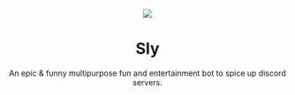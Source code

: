 <div align="center">
  <img src="https://cdn.discordapp.com/app-icons/860795354136182794/181518ebe4fbe57bc6ed8cab7246194e.png?size=256">
  <h1>Sly</h1>
  <p>An epic & funny multipurpose fun and entertainment bot to spice up discord servers.</p>
</div>
